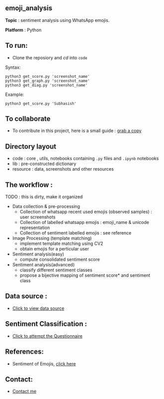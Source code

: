## emoji_analysis

**Topic** : sentiment analysis using WhatsApp emojis.

**Platform** : Python

## To run:
- Clone the reposiory and *cd* into `code`

Syntax:
```
python3 get_score.py 'screenshot_name' 
python3 get_graph.py 'screenshot_name'
python3 get_diag.py 'screenshot_name' 
```

Example:
```
python3 get_score.py 'Subhasish'
```

## To collaborate
- To contribute in this project, here is a small guide : [grab a copy](https://drive.google.com/open?id=1VOubfPMqUFKH_UBQ2B32qbAKZNG24XPi)


## Directory layout

- code     : core , utils, notebooks containing `.py` files and `.ipynb` notebooks
- lib      : pre-constructed dictionary
- resource : data, screenshots and other resources

## The workflow :

TODO : this is dirty, make it organized

- Data collection & pre-processing
	- Collection of whatsapp recent used emojis (observed samples) : user screenshots
	- Collection of labelled whatsapp emojis : emoji_name & unicode representation
	- Collection of sentiment labelled emojis : see reference
- Image Processing (template matching)
	- implement template matching using CV2
	- obtain emojis for a perticular user 
- Sentiment analysis(easy)
	- compute consolidated sentiment score
- Sentiment analysis(advanced)
	- classify different sentiment classes
	- propose a bijective mapping of sentiment score* and sentiment class

## Data source :
- [Click to view data source](https://emojipedia.org/whatsapp/2.19.352/)
	
## Sentiment Classification :
- [Click to attempt the Questionnaire](https://forms.gle/5N5LrRacngL49M5B6)

## References:
- Sentiment of Emojis, [click here](https://journals.plos.org/plosone/article?id=10.1371/journal.pone.0144296)

## Contact:
- [Contact me](https://subhasishbasak.github.io/)

